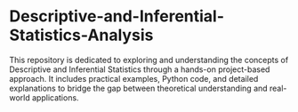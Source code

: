 # Descriptive-and-Inferential-Statistics-Analysis
This repository is dedicated to exploring and understanding the concepts of Descriptive and Inferential Statistics through a hands-on project-based approach. It includes practical examples, Python code, and detailed explanations to bridge the gap between theoretical understanding and real-world applications.
